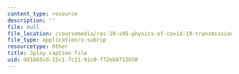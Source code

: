 ```yaml
---
content_type: resource
description: ''
file: null
file_location: /coursemedia/res-10-s95-physics-of-covid-19-transmission-fall-2020/dd1b65cd15c17c1191c0f72eb8712b50_nyuKHTzr6xA.srt
file_type: application/x-subrip
resourcetype: Other
title: 3play caption file
uid: dd1b65cd-15c1-7c11-91c0-f72eb8712b50
---
```


